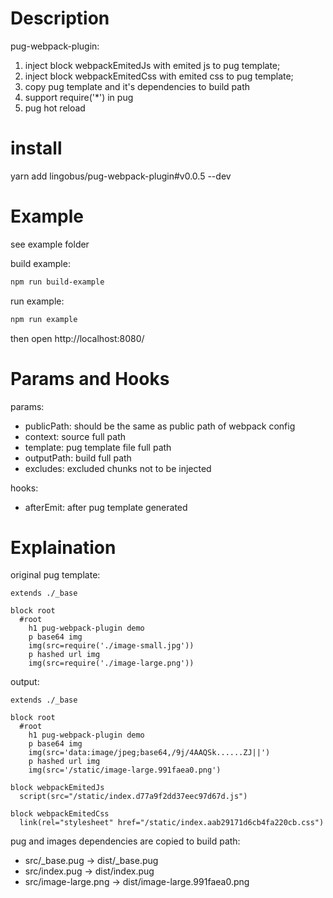 # Description

pug-webpack-plugin:
1. inject block webpackEmitedJs with emited js to pug template;
2. inject block webpackEmitedCss with emited css to pug template;
3. copy pug template and it's dependencies to build path
4. support require('*') in pug
5. pug hot reload

# install
yarn add lingobus/pug-webpack-plugin#v0.0.5 --dev

# Example
see example folder

build example:
```bash
npm run build-example
```
run example:
```bash
npm run example
```
then open http://localhost:8080/

# Params and Hooks

params:
- publicPath: should be the same as public path of webpack config
- context: source full path
- template: pug template file full path
- outputPath: build full path
- excludes: excluded chunks not to be injected

hooks:
- afterEmit: after pug template generated

# Explaination

original pug template:
```pug
extends ./_base

block root
  #root
    h1 pug-webpack-plugin demo
    p base64 img
    img(src=require('./image-small.jpg'))
    p hashed url img
    img(src=require('./image-large.png'))
```

output:
```pug
extends ./_base

block root
  #root
    h1 pug-webpack-plugin demo
    p base64 img
    img(src='data:image/jpeg;base64,/9j/4AAQSk......ZJ||')
    p hashed url img
    img(src='/static/image-large.991faea0.png')

block webpackEmitedJs
  script(src="/static/index.d77a9f2dd37eec97d67d.js")

block webpackEmitedCss
  link(rel="stylesheet" href="/static/index.aab29171d6cb4fa220cb.css")
```
pug and images dependencies are copied to build path:
- src/_base.pug -> dist/_base.pug
- src/index.pug -> dist/index.pug
- src/image-large.png -> dist/image-large.991faea0.png